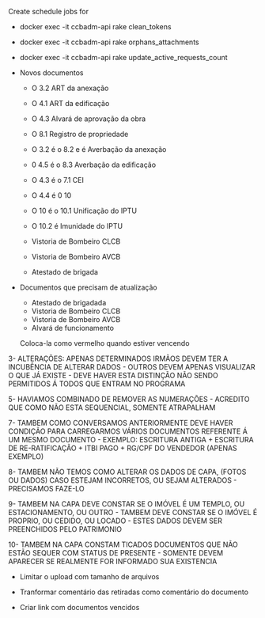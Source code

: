 Create schedule jobs for
  - docker exec -it ccbadm-api rake clean_tokens
  - docker exec -it ccbadm-api rake orphans_attachments
  - docker exec -it ccbadm-api rake update_active_requests_count



- Novos documentos
	- O 3.2 ART da anexação
	- O 4.1 ART da edificação
	- O 4.3 Alvará de aprovação da obra
	- O 8.1 Registro de propriedade
	- O 3.2 é o 8.2 e é Averbação da anexação
	- 0 4.5 é o 8.3 Averbação da edificação
	- O 4.3 é o 7.1 CEI
	- O 4.4 é 0 10
	- O 10 é o 10.1 Unificação do IPTU
	- O 10.2 é Imunidade do IPTU

	- Vistoria de Bombeiro CLCB
	- Vistoria de Bombeiro AVCB
	- Atestado de brigada

- Documentos que precisam de atualização
	- Atestado de brigadada
	- Vistoria de Bombeiro CLCB
	- Vistoria de Bombeiro AVCB
	- Alvará de funcionamento

	Coloca-la como vermelho quando estiver vencendo






3- ALTERAÇÕES: APENAS DETERMINADOS IRMÃOS DEVEM TER A INCUBÊNCIA DE ALTERAR DADOS -
OUTROS DEVEM APENAS VISUALIZAR O QUE JÁ EXISTE - DEVE HAVER ESTA DISTINÇÃO NÃO SENDO
PERMITIDOS Á TODOS QUE ENTRAM NO PROGRAMA

5- HAVIAMOS COMBINADO DE REMOVER AS NUMERAÇÕES - ACREDITO QUE COMO NÃO ESTA SEQUENCIAL,
SOMENTE ATRAPALHAM

7- TAMBEM COMO CONVERSAMOS ANTERIORMENTE DEVE HAVER CONDIÇÃO PARA CARREGARMOS VÁRIOS
DOCUMENTOS REFERENTE Á UM MESMO DOCUMENTO - EXEMPLO: ESCRITURA ANTIGA + ESCRITURA DE
RE-RATIFICAÇÃO + ITBI PAGO + RG/CPF DO VENDEDOR (APENAS EXEMPLO)

8- TAMBEM NÃO TEMOS COMO ALTERAR OS DADOS DE CAPA, (FOTOS OU DADOS) CASO ESTEJAM
INCORRETOS, OU SEJAM ALTERADOS - PRECISAMOS FAZE-LO

9- TAMBEM NA CAPA DEVE CONSTAR SE O IMÓVEL É UM TEMPLO, OU ESTACIONAMENTO, OU OUTRO -
TAMBEM DEVE CONSTAR SE O IMÓVEL É PROPRIO, OU CEDIDO, OU LOCADO - ESTES DADOS DEVEM
SER PREENCHIDOS PELO PATRIMONIO

10- TAMBEM NA CAPA CONSTAM TICADOS DOCUMENTOS QUE NÃO ESTÃO SEQUER COM STATUS DE
PRESENTE - SOMENTE DEVEM APARECER SE REALMENTE FOR INFORMADO SUA EXISTENCIA

- Limitar o upload com tamanho de arquivos

- Tranformar comentário das retiradas como comentário do documento

- Criar link com documentos vencidos
